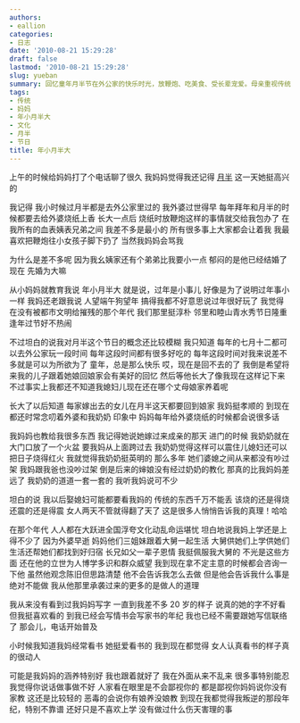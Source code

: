 ```yaml
---
authors:
- eallion
categories:
- 日志
date: '2010-08-21 15:29:28'
draft: false
lastmod: '2010-08-21 15:29:28'
slug: yueban
summary: 回忆童年月半节在外公家的快乐时光，放鞭炮、吃美食、受长辈宠爱。母亲重视传统节日，常怀念外婆，婆媳关系和睦。大舅如父般照顾母亲三姐妹，其为人处世深刻影响作者。母亲爱看书、涵养好，家教严格，使作者养成忍耐性格。虽曾叛逆厌学，但未铸成大错。如今怀念淳朴的乡村生活与隆重节日氛围，
tags:
- 传统
- 妈妈
- 年小月半大
- 文化
- 月半
- 节日
title: 年小月半大
---
```


上午的时候给妈妈打了个电话聊了很久
 我妈妈觉得我还记得 [月半](http://baike.baidu.com/view/566477.htm) 这一天她挺高兴的

我记得
 我小时候过月半都是去外公家里过的
 我外婆过世得早
 每年拜年和月半的时候都要去给外婆烧纸上香
 长大一点后
 烧纸时放鞭炮这样的事情就交给我包办了
 在我所有的血表姨表兄弟之间
 我差不多是最小的
 所有很多事上大家都会让着我
 我最喜欢把鞭炮往小女孩子脚下扔了
 当然我妈妈会骂我

为什么是差不多呢
 因为我幺姨家还有个弟弟比我要小一点
 郁闷的是他已经结婚了现在
 先婚为大嘛

从小妈妈就教育我说
 年小月半大
 就是说，过年是小事儿
 好像是为了说明过年事小一样
 我妈还老跟我说
 人望端午狗望年
 搞得我都不好意思说过年很好玩了
 我觉得
 在没有被都市文明给摧残的那个年代
 我们那里挺淳朴
 邻里和睦山青水秀节日隆重
 逢年过节好不热闹

不过坦白的说我对月半这个节日的概念还比较模糊
 我只知道
 每年的七月十二都可以去外公家玩一段时间
 每年这段时间都有很多好吃的
 每年这段时间对我来说差不多就是可以为所欲为了
 童年，总是那么快乐
 哎，现在是回不去的了
 我倒是希望将来我的儿子跟着她娘回娘家会有美好的回忆
 然后等他长大了像我现在这样记下来
 不过事实上我都还不知道我媳妇儿现在还在哪个丈母娘家养着呢

长大了以后知道
 每家嫁出去的女儿在月半这天都要回到娘家
 我妈挺孝顺的
 到现在都还时常念叨着外婆和我奶奶
 印象中
 妈妈每年给外婆烧纸的时候都会说很多话

我妈妈也教给我很多东西
 我记得她说她嫁过来成亲的那天
 进门的时候
 我奶奶就在大门口放了一个火盆
 要我妈从上面跨过去
 我奶奶觉得这样可以震住儿媳妇还可以把日子烧得红火
 我就觉得我奶奶挺英明的
 那么多年
 她们婆媳之间从来都没有吵过架
 我妈跟我爸也没吵过架
 倒是后来的婶娘没有经过奶奶的教化
 那真的比我妈妈差远了
 我奶奶的道道一套一套的
 我听我妈说可不少

坦白的说
 我以后娶媳妇可能都要看我妈的
 传统的东西千万不能丢
 该烧的还是得烧还震的还是得震
 女人两天不管就得翻了天了
 这是很多人悄悄告诉我的真理！哈哈

在那个年代
 人人都在大跃进全国浮夸文化动乱命运堪忧
 坦白地说我妈上学还是上得不少了
 因为外婆早逝
 妈妈他们三姐妹跟着大舅一起生活
 大舅供她们上学供她们生活还帮她们都找到好归宿
 长兄如父一辈子恩情
 我挺佩服我大舅的
 不光是这些方面
 还在他的立世为人博学多识和群众威望
 我到现在拿不定主意的时候都会咨询一下他
 虽然他观念陈旧但思路清楚
 他不会告诉我怎么去做
 但是他会告诉我什么事是绝对不能做
 我从他那里承袭过来的更多的是做人的道理

我从来没有看到过我妈妈写字
 一直到我差不多 20 岁的样子
 说真的她的字不好看但我挺喜欢看的
 到我已经会写情书会写家书的年纪
 我也已经不需要跟她写信联络了
 那会儿，电话开始普及

小时候我知道我妈经常看书
 她挺爱看书的
 我到现在都觉得
 女人认真看书的样子真的很动人

可能是我妈妈的涵养特别好
 我也跟着就好了
 我在外面从来不乱来
 很多事特别能忍
 我觉得你说话做事做不好
 人家看在眼里是不会鄙视你的
 都是鄙视你妈妈说你没有家教
 这还是比较轻的
 恶毒的会说你有娘养没娘教
 到现在我都觉得我叛逆的那段年纪，特别不靠谱
 还好只是不喜欢上学
 没有做过什么伤天害理的事